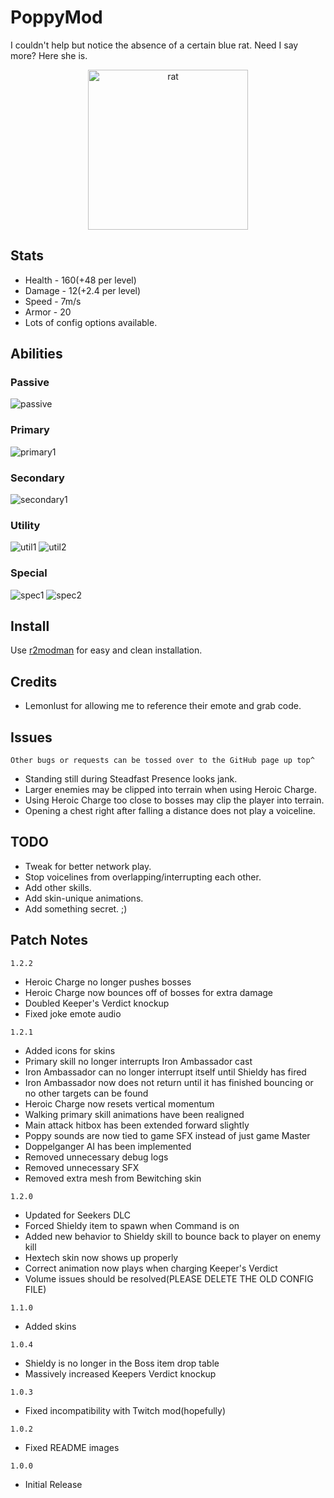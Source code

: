 # PoppyMod
I couldn't help but notice the absence of a certain blue rat. Need I say more? Here she is.
<p align="center">
  <img src="https://github.com/TufferDaze/RoR2_PoppyMod/assets/118772744/0b1bd8cc-29b9-469d-947d-602825206e85" alt="rat" height="256" width="256" />
</p>

## Stats
* Health - 160(+48 per level)
* Damage - 12(+2.4 per level)
* Speed - 7m/s
* Armor - 20
* Lots of config options available.

## Abilities
### Passive
![passive](https://github.com/TufferDaze/RoR2_PoppyMod/assets/118772744/22fb9b6d-2546-4393-9b40-1fb764b9371c)

### Primary
![primary1](https://github.com/TufferDaze/RoR2_PoppyMod/assets/118772744/9ea37dd3-1e4f-4379-9318-7f8bc1b3e776)

### Secondary
![secondary1](https://github.com/TufferDaze/RoR2_PoppyMod/assets/118772744/0acac41d-2ae7-4fb4-b0bb-cf5d5051eb4a)

### Utility
![util1](https://github.com/TufferDaze/RoR2_PoppyMod/assets/118772744/d93c4a19-671d-4d5e-96bf-286401cdc86a)
![util2](https://github.com/TufferDaze/RoR2_PoppyMod/assets/118772744/fbc74ec0-68db-4898-ab67-5b0db7deb77f)

### Special
![spec1](https://github.com/TufferDaze/RoR2_PoppyMod/assets/118772744/6de097b9-a4d2-449c-8e35-53383edf852d)
![spec2](https://github.com/TufferDaze/RoR2_PoppyMod/assets/118772744/4a2a160a-9db2-49ca-9e96-8fa3cb720050)

## Install
Use [r2modman](https://thunderstore.io/package/ebkr/r2modman/) for easy and clean installation.

## Credits
* Lemonlust for allowing me to reference their emote and grab code.

## Issues
`Other bugs or requests can be tossed over to the GitHub page up top^`
* Standing still during Steadfast Presence looks jank.
* Larger enemies may be clipped into terrain when using Heroic Charge.
* Using Heroic Charge too close to bosses may clip the player into terrain.
* Opening a chest right after falling a distance does not play a voiceline.

## TODO
* Tweak for better network play.
* Stop voicelines from overlapping/interrupting each other.
* Add other skills.
* Add skin-unique animations.
* Add something secret. ;)

## Patch Notes
`1.2.2`
* Heroic Charge no longer pushes bosses
* Heroic Charge now bounces off of bosses for extra damage
* Doubled Keeper's Verdict knockup
* Fixed joke emote audio

`1.2.1`
* Added icons for skins
* Primary skill no longer interrupts Iron Ambassador cast
* Iron Ambassador can no longer interrupt itself until Shieldy has fired
* Iron Ambassador now does not return until it has finished bouncing or no other targets can be found
* Heroic Charge now resets vertical momentum
* Walking primary skill animations have been realigned
* Main attack hitbox has been extended forward slightly
* Poppy sounds are now tied to game SFX instead of just game Master
* Doppelganger AI has been implemented
* Removed unnecessary debug logs
* Removed unnecessary SFX
* Removed extra mesh from Bewitching skin

`1.2.0`
* Updated for Seekers DLC
* Forced Shieldy item to spawn when Command is on
* Added new behavior to Shieldy skill to bounce back to player on enemy kill
* Hextech skin now shows up properly
* Correct animation now plays when charging Keeper's Verdict
* Volume issues should be resolved(PLEASE DELETE THE OLD CONFIG FILE)

`1.1.0`
* Added skins

`1.0.4`
* Shieldy is no longer in the Boss item drop table
* Massively increased Keepers Verdict knockup

`1.0.3`
* Fixed incompatibility with Twitch mod(hopefully)

`1.0.2`
* Fixed README images

`1.0.0`
* Initial Release